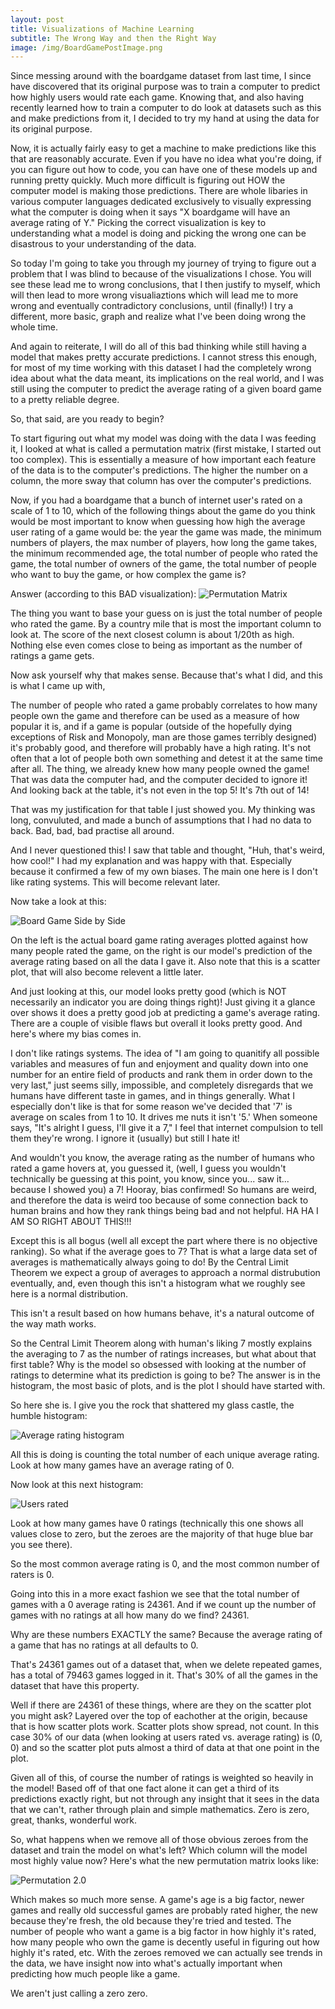 ```yaml
---
layout: post
title: Visualizations of Machine Learning
subtitle: The Wrong Way and then the Right Way
image: /img/BoardGamePostImage.png
---
```


Since messing around with the boardgame dataset from last time, I since have discovered that its original purpose was to train a computer to predict how highly users would rate each game. Knowing that, and also having recently learned how to train a computer to do look at datasets such as this and make predictions from it, I decided to try my hand at using the data for its original purpose.

Now, it is actually fairly easy to get a machine to make predictions like this that are reasonably accurate. Even if you have no idea what you're doing, if you can figure out how to code, you can have one of these models up and running pretty quickly. Much more difficult is figuring out HOW the computer model is making those predictions. There are whole libaries in various computer languages dedicated exclusively to visually expressing what the computer is doing when it says "X boardgame will have an average rating of Y." Picking the correct visualization is key to understanding what a model is doing and picking the wrong one can be disastrous to your understanding of the data.

So today I'm going to take you through my journey of trying to figure out a problem that I was blind to because of the visualizations I chose. You will see these lead me to wrong conclusions, that I then justify to myself, which will then lead to more wrong visualiaztions which will lead me to more wrong and eventually contradictory conclusions, until (finally!) I try a different, more basic, graph and realize what I've been doing wrong the whole time. 

And again to reiterate, I will do all of this bad thinking while still having a model that makes pretty accurate predictions. I cannot stress this enough, for most of my time working with this dataset I had the completely wrong idea about what the data meant, its implications on the real world, and I was still using the computer to predict the average rating of a given board game to a pretty reliable degree. 

So, that said, are you ready to begin?

To start figuring out what my model was doing with the data I was feeding it, I looked at what is called a permutation matrix (first mistake, I started out too complex). This is essentially a measure of how important each feature of the data is to the computer's predictions. The higher the number on a column, the more sway that column has over the computer's predictions. 

Now, if you had a boardgame that a bunch of internet user's rated on a scale of 1 to 10, which of the following things about the game do you think would be most important to know when guessing how high the average user rating of a game would be: the year the game was made, the minimum numbers of players, the max number of players, how long the game takes, the minimum recommended age, the total number of people who rated the game, the total number of owners of the game, the total number of people who want to buy the game, or how complex the game is?

Answer (according to this BAD visualization):
![Permutation Matrix](/img/BoardGamePermutationMatrix.png)

The thing you want to base your guess on is just the total number of people who rated the game. By a country mile that is most the important column to look at. The score of the next closest column is about 1/20th as high. Nothing else even comes close to being as important as the number of ratings a game gets.

Now ask yourself why that makes sense. Because that's what I did, and this is what I came up with,

The number of people who rated a game probably correlates to how many people own the game and therefore can be used as a measure of how popular it is, and if a game is popular (outside of the hopefully dying exceptions of Risk and Monopoly, man are those games terribly designed) it's probably good, and therefore will probably have a high rating. It's not often that a lot of people both own something and detest it at the same time after all. The thing, we already knew how many people owned the game! That was data the computer had, and the computer decided to ignore it! And looking back at the table, it's not even in the top 5! It's 7th out of 14!

That was my justification for that table I just showed you. My thinking was long, convuluted, and made a bunch of assumptions that I had no data to back. Bad, bad, bad practise all around.

And I never questioned this! I saw that table and thought, "Huh, that's weird, how cool!" I had my explanation and was happy with that. Especially because it confirmed a few of my own biases. The main one here is I don't like rating systems. This will become relevant later. 

Now take a look at this:

![Board Game Side by Side](/img/BoardGameSideBySide.png)

On the left is the actual board game rating averages plotted against how many people rated the game, on the right is our model's prediction of the average rating based on all the data I gave it. Also note that this is a scatter plot, that will also become relevent a little later.

And just looking at this, our model looks pretty good (which is NOT necessarily an indicator you are doing things right)! Just giving it a glance over shows it does a pretty good job at predicting a game's average rating. There are a couple of visible flaws but overall it looks pretty good. And here's where my bias comes in.

I don't like ratings systems. The idea of "I am going to quanitify all possible variables and measures of fun and enjoyment and quality down into one number for an entire field of products and rank them in order down to the very last," just seems silly, impossible, and completely disregards that we humans have different taste in games, and in things generally. What I especially don't like is that for some reason we've decided that '7' is average on scales from 1 to 10. It drives me nuts it isn't '5.' When someone says, "It's alright I guess, I'll give it a 7," I feel that internet compulsion to tell them they're wrong. I ignore it (usually) but still I hate it!

And wouldn't you know, the average rating as the number of humans who rated a game hovers at, you guessed it, (well, I guess  you wouldn't technically be guessing at this point, you know, since you... saw it... because I showed you) a 7! Hooray, bias confirmed! So humans are weird, and therefore the data is weird too because of some connection back to human brains and how they rank things being bad and not helpful. HA HA I AM SO RIGHT ABOUT THIS!!!

Except this is all bogus (well all except the part where there is no objective ranking). So what if the average goes to 7? 
That is what a large data set of averages is mathematically always going to do! By the Central Limit Theorem we expect a group of averages to approach a normal distrubution eventually, and, even though this isn't a histogram what we roughly see here is a normal distribution.

This isn't a result based on how humans behave, it's a natural outcome of the way math works.

So the Central Limit Theorem along with human's liking 7 mostly explains the averaging to 7 as the number of ratings increases, but what about that first table? Why is the model so obsessed with looking at the number of ratings to determine what its prediction is going to be? The answer is in the histogram, the most basic of plots, and is the plot I should have started with. 

So here she is. I give you the rock that shattered my glass castle, the humble histogram: 

![Average rating histogram](/img/BoardGameAverageRatingHistogram.png)

All this is doing is counting the total number of each unique average rating.
Look at how many games have an average rating of 0.

Now look at this next histogram:

![Users rated](/img/BoardGameUsersRatedHistogram.png)

Look at how many games have 0 ratings (technically this one shows all values close to zero, but the zeroes are the majority of that huge blue bar you see there).

So the most common average rating is 0, and the most common number of raters is 0.

Going into this in a more exact fashion we see that the total number of games with a 0 average rating is 24361.
And if we count up the number of games with no ratings at all how many do we find? 24361.

Why are these numbers EXACTLY the same? Because the average rating of a game that has no ratings at all defaults to 0.

That's 24361 games out of a dataset that, when we delete repeated games, has a total of 79463 games logged in it. That's 30% of all the games in the dataset that have this property.

Well if there are 24361 of these things, where are they on the scatter plot you might ask? Layered over the top of eachother at the origin, because that is how scatter plots work. Scatter plots show spread, not count. In this case 30% of our data (when looking at users rated vs. average rating) is (0, 0) and so the scatter plot puts almost a third of data at that one point in the plot.

Given all of this, of course the number of ratings is weighted so heavily in the model! Based off of that one fact alone it can get a third of its predictions exactly right, but not through any insight that it sees in the data that we can't, rather through plain and simple mathematics. Zero is zero, great, thanks, wonderful work.

So, what happens when we remove all of those obvious zeroes from the dataset and train the model on what's left? Which column will the model most highly value now? Here's what the new permutation matrix looks like:

![Permutation 2.0](/img/BoardGamePermutationMatrix2.0.png)

Which makes so much more sense. A game's age is a big factor, newer games and really old successful games are probably rated higher, the new because they're fresh, the old because they're tried and tested. The number of people who want a game is a big factor in how highly it's rated, how many people who own the game is decently useful in figuring out how highly it's rated, etc. With the zeroes removed we can actually see trends in the data, we have insight now into what's actually important when predicting how much people like a game.

We aren't just calling a zero zero.
